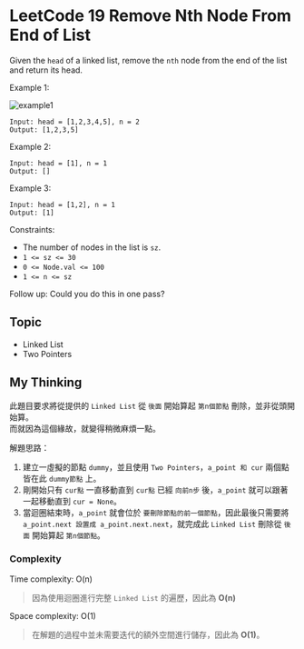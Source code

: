 # LeetCode 19 Remove Nth Node From End of List
Given the `head` of a linked list, remove the `nth` node from the end of the list and return its head.

Example 1:

![example1](https://assets.leetcode.com/uploads/2020/10/03/remove_ex1.jpg)

```
Input: head = [1,2,3,4,5], n = 2
Output: [1,2,3,5]
```

Example 2:
```
Input: head = [1], n = 1
Output: []
```

Example 3:
```
Input: head = [1,2], n = 1
Output: [1]
```

Constraints:

- The number of nodes in the list is `sz`.
- `1 <= sz <= 30`
- `0 <= Node.val <= 100`
- `1 <= n <= sz`

Follow up: Could you do this in one pass?

## Topic
- Linked List
- Two Pointers

## My Thinking
此題目要求將從提供的 `Linked List` 從 `後面` 開始算起 `第n個節點` 刪除，並非從頭開始算。<br>而就因為這個緣故，就變得稍微麻煩一點。

解題思路：
1. 建立一虛擬的節點 `dummy`，並且使用 `Two Pointers`，`a_point 和 cur` 兩個點皆在此 `dummy節點` 上。
2. 剛開始只有 `cur點` 一直移動直到 `cur點` 已經 `向前n步` 後，`a_point` 就可以跟著一起移動直到 `cur = None`。
3. 當迴圈結束時，`a_point` 就會位於 `要刪除節點的前一個節點`，因此最後只需要將 `a_point.next 設置成 a_point.next.next`，就完成此 `Linked List` 刪除從 `後面` 開始算起 `第n個節點`。

### Complexity
Time complexity: O(n)
> 因為使用迴圈進行完整 `Linked List` 的遍歷，因此為 **O(n)**

Space complexity: O(1)
> 在解題的過程中並未需要迭代的額外空間進行儲存，因此為 **O(1)**。